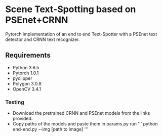 # Scene Text-Spotting based on PSEnet+CRNN
Pytorch implementation of an end to end Text-Spotter with a PSEnet text detector and CRNN text recognizer.

## Requirements
- Python 3.6.5
- Pytorch 1.0.1
- pyclipper
- Polygon 3.0.8
- OpenCV 3.4.1

### Testing
- Download the pretrained CRNN and PSEnet models from the links provided.
- Copy paths of the models and paste them in params.py
run
'''
python end-end.py --img \[path to image]
'''









